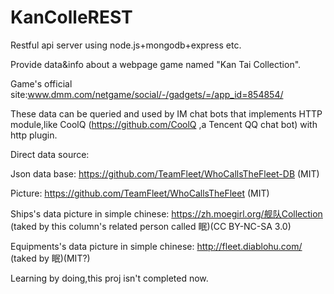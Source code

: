 # KanColleREST

Restful api server using node.js+mongodb+express etc.

Provide data&info about a webpage game named "Kan Tai Collection".

Game's official site:www.dmm.com/netgame/social/-/gadgets/=/app_id=854854/

These data can be queried and used by IM chat bots that implements HTTP module,like CoolQ (https://github.com/CoolQ ,a Tencent QQ chat bot) with http plugin.

Direct data source:

Json data base: https://github.com/TeamFleet/WhoCallsTheFleet-DB  (MIT)

Picture:  https://github.com/TeamFleet/WhoCallsTheFleet  (MIT)

Ships's data picture in simple chinese:  https://zh.moegirl.org/舰队Collection (taked by this column's related person called 眠)(CC BY-NC-SA 3.0)

Equipments's data picture in simple chinese:  http://fleet.diablohu.com/  (taked by 眠)(MIT?)

Learning by doing,this proj isn't completed now.
